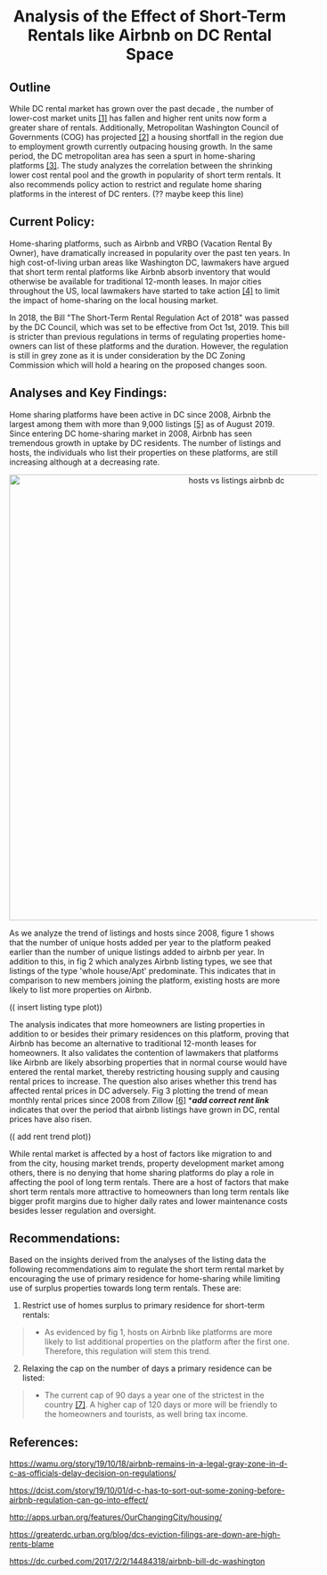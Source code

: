 <center> <h1> Analysis of the Effect of Short-Term Rentals like Airbnb on DC Rental Space </h1> </center>



## Outline

While DC rental market has grown over the past decade , the number of lower-cost market units [[1]](http://apps.urban.org/features/OurChangingCity/housing/) has fallen and higher rent units now form a greater share of rentals. Additionally, Metropolitan Washington Council of Governments (COG) has projected [[2]](https://www.mwcog.org/newsroom/2018/09/12/new-cog-analysis-recommends-increase-in-area-housing-production/) a housing shortfall in the region due to employment growth currently outpacing housing growth. In the same period, the DC metropolitan area has seen a spurt in home-sharing platforms [[3]](https://www.benzinga.com/pressreleases/19/10/p14550125/dc-short-term-rental-laws-whats-changing-in-october-2019-nomadic-real-estate). The study analyzes the correlation between the shrinking lower cost rental pool and the growth in popularity of short term rentals. It also recommends policy action to restrict and regulate home sharing platforms in the interest of DC renters. (?? maybe keep this line)


## Current Policy:

Home-sharing platforms, such as Airbnb and VRBO (Vacation Rental By Owner), have dramatically increased in popularity over the past ten years. In high cost-of-living urban areas like Washington DC, lawmakers have argued that short term rental platforms like Airbnb absorb inventory that would otherwise be available for traditional 12-month leases. In major cities throughout the US, local lawmakers have started to take action [[4]](https://www.2ndaddress.com/research/short-term-rental-laws/) to limit the impact of home-sharing on the local housing market. 

In 2018, the Bill "The Short-Term Rental Regulation Act of 2018" was passed by the DC Council, which was set to be effective from Oct 1st, 2019. This bill is stricter than previous regulations in terms of regulating properties home-owners can list of these platforms and the duration. However, the regulation is still in grey zone as it is under consideration by the DC Zoning Commission which will hold a hearing on the proposed changes soon. 

## Analyses and Key Findings: 
 
Home sharing platforms have been active in DC since 2008, Airbnb the largest among them with more than 9,000 listings [[5]](https://www.kaggle.com/airbnb) as of August 2019. Since entering DC home-sharing market in 2008, Airbnb has seen tremendous growth in uptake by DC residents. The number of listings and hosts, the individuals who list their properties on these platforms, are still increasing although at a decreasing rate. 

<div>
    <a href="https://plot.ly/~tneha03/1/?share_key=JuvqATlErkl4nq4c5lpmRd" target="_blank" title="hosts vs listings airbnb dc" style="display: block; text-align: center;"><img src="https://plot.ly/~tneha03/1.png?share_key=JuvqATlErkl4nq4c5lpmRd" alt="hosts vs listings airbnb dc" style="max-width: 110%;width: 800px;"  width="800" onerror="this.onerror=null;this.src='https://plot.ly/404.png';" /></a>
    <script data-plotly="tneha03:1" sharekey-plotly="JuvqATlErkl4nq4c5lpmRd" src="https://plot.ly/embed.js" async></script>
</div>

As we analyze the trend of listings and hosts since 2008, figure 1 shows that the number of unique hosts added per year to the platform peaked earlier than the number of unique listings added to airbnb per year. In addition to this, in fig 2 which analyzes Airbnb listing types, we see that listings of the type 'whole house/Apt' predominate. This indicates that in comparison to new members joining the platform, existing hosts are more likely to list more properties on Airbnb. 

(( insert listing type plot))

The analysis indicates that more homeowners are listing properties in addition to or besides their primary residences on this platform, proving that Airbnb has become an alternative to traditional 12-month leases for homeowners. It also validates the contention of lawmakers that platforms like Airbnb are likely absorbing properties that in normal course would have entered the rental market, thereby restricting housing supply and causing rental prices to increase.  The question also arises whether this trend has affected rental prices in DC adversely. Fig 3 plotting the trend of mean monthly rental prices since 2008 from Zillow [[6]](https://www.zillow.com/research/data/) ****add correct rent link*** indicates that over the period that airbnb listings have grown in DC, rental prices have also risen. 

(( add rent trend plot))

While rental market is affected by a host of factors like migration to and from the city, housing market trends, property development market among others, there is no denying that home sharing platforms do play a role in affecting the pool of long term rentals. There are a host of factors that make short term rentals more attractive to homeowners than long term rentals like bigger profit margins due to higher daily rates and lower maintenance costs besides lesser regulation and oversight.  
 
## Recommendations:  
 
Based on the insights derived from the analyses of the listing data the following recommendations aim to regulate the short term rental market by encouraging the use of primary residence for home-sharing while limiting use of surplus properties towards long term rentals. These are: 
1. Restrict use of homes surplus to primary residence for short-term rentals:  
> - As evidenced by fig 1, hosts on Airbnb like platforms are more likely to list additional properties on the platform after the first one. Therefore, this regulation will stem this trend. 
2. Relaxing the cap on the number of days a primary residence can be listed: 
> - The current cap of 90 days a year one of the strictest in the country [[7]](https://www.2ndaddress.com/research/short-term-rental-laws/). A higher cap of 120 days or more will be friendly to the homeowners and tourists, as well bring tax income. 
 

## References:

https://wamu.org/story/19/10/18/airbnb-remains-in-a-legal-gray-zone-in-d-c-as-officials-delay-decision-on-regulations/ 
 
https://dcist.com/story/19/10/01/d-c-has-to-sort-out-some-zoning-before-airbnb-regulation-can-go-into-effect/ 
 
http://apps.urban.org/features/OurChangingCity/housing/ 
 
https://greaterdc.urban.org/blog/dcs-eviction-filings-are-down-are-high-rents-blame 
 
https://dc.curbed.com/2017/2/2/14484318/airbnb-bill-dc-washington 


